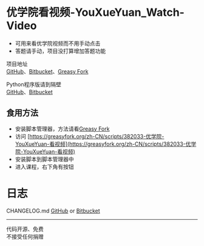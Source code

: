 # 优学院看视频-YouXueYuan_Watch-Video

* 可用来看优学院视频而不用手动点击
* 答题请手动，项目没打算增加答题功能  
  
项目地址  
[GitHub](https://github.com/Brush-JIM/YouXueYuan_Watch-Video)、[Bitbucket](https://bitbucket.org/Brush-JIM/youxueyuan-javascript/)、[Greasy Fork](https://greasyfork.org/zh-CN/scripts/382033-优学院-youxueyuan-看视频)  
  
Python程序版请到隔壁  
[GitHub](https://github.com/Brush-JIM/YouXueYuan-Python)、[Bitbucket](https://bitbucket.org/Brush-JIM/youxueyuan-python/)  
  
## 食用方法  
* 安装脚本管理器，方法请看[Greasy Fork](https://greasyfork.org/zh-CN)
* 访问  [https://greasyfork.org/zh-CN/scripts/382033-优学院-YouXueYuan-看视频](https://greasyfork.org/zh-CN/scripts/382033-优学院-YouXueYuan-看视频)
* 安装脚本到脚本管理器中  
* 进入课程，右下角有按钮  

# 日志
CHANGELOG.md [GitHub](https://github.com/Brush-JIM/YouXueYuan_Watch-Video/blob/master/CHANGELOG.md) or [Bitbucket](https://bitbucket.org/Brush-JIM/youxueyuan-javascript/src/master/CHANGELOG.md?fileviewer=file-view-default)  
  
---
代码开源、免费  
不接受任何捐赠  

